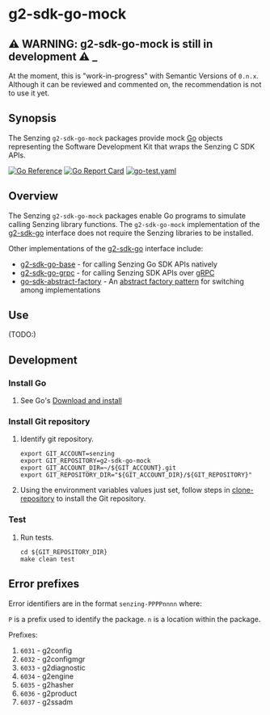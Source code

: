 # g2-sdk-go-mock

## :warning: WARNING: g2-sdk-go-mock is still in development :warning: _

At the moment, this is "work-in-progress" with Semantic Versions of `0.n.x`.
Although it can be reviewed and commented on,
the recommendation is not to use it yet.

## Synopsis

The Senzing `g2-sdk-go-mock` packages provide mock
[Go](https://go.dev/)
objects representing the Software Development Kit that wraps the
Senzing C SDK APIs.

[![Go Reference](https://pkg.go.dev/badge/github.com/senzing/g2-sdk-go-mock.svg)](https://pkg.go.dev/github.com/senzing/g2-sdk-go-mock)
[![Go Report Card](https://goreportcard.com/badge/github.com/senzing/g2-sdk-go-mock)](https://goreportcard.com/report/github.com/senzing/g2-sdk-go-mock)
[![go-test.yaml](https://github.com/Senzing/g2-sdk-go-mock/actions/workflows/go-test.yaml/badge.svg)](https://github.com/Senzing/g2-sdk-go-mock/actions/workflows/go-test.yaml)

## Overview

The Senzing `g2-sdk-go-mock` packages enable Go programs to simulate calling Senzing library functions.
The `g2-sdk-go-mock` implementation of the
[g2-sdk-go](https://github.com/Senzing/g2-sdk-go)
interface does not require the Senzing libraries to be installed.

Other implementations of the
[g2-sdk-go](https://github.com/Senzing/g2-sdk-go)
interface include:

- [g2-sdk-go-base](https://github.com/Senzing/g2-sdk-go-base) - for
  calling Senzing Go SDK APIs natively
- [g2-sdk-go-grpc](https://github.com/Senzing/g2-sdk-go-grpc) - for
  calling Senzing SDK APIs over [gRPC](https://grpc.io/)
- [go-sdk-abstract-factory](https://github.com/Senzing/go-sdk-abstract-factory) - An
  [abstract factory pattern](https://en.wikipedia.org/wiki/Abstract_factory_pattern)
  for switching among implementations

## Use

(TODO:)

## Development

### Install Go

1. See Go's [Download and install](https://go.dev/doc/install)

### Install Git repository

1. Identify git repository.

    ```console
    export GIT_ACCOUNT=senzing
    export GIT_REPOSITORY=g2-sdk-go-mock
    export GIT_ACCOUNT_DIR=~/${GIT_ACCOUNT}.git
    export GIT_REPOSITORY_DIR="${GIT_ACCOUNT_DIR}/${GIT_REPOSITORY}"

    ```

1. Using the environment variables values just set, follow steps in
   [clone-repository](https://github.com/Senzing/knowledge-base/blob/main/HOWTO/clone-repository.md) to install the Git repository.

### Test

1. Run tests.

    ```console
    cd ${GIT_REPOSITORY_DIR}
    make clean test

## Error prefixes

Error identifiers are in the format `senzing-PPPPnnnn` where:

`P` is a prefix used to identify the package.
`n` is a location within the package.

Prefixes:

1. `6031` - g2config
1. `6032` - g2configmgr
1. `6033` - g2diagnostic
1. `6034` - g2engine
1. `6035` - g2hasher
1. `6036` - g2product
1. `6037` - g2ssadm
